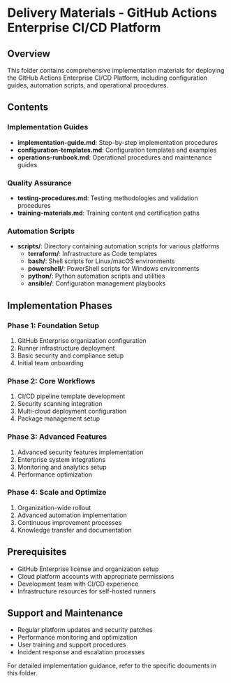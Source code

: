 # Delivery Materials - GitHub Actions Enterprise CI/CD Platform

## Overview
This folder contains comprehensive implementation materials for deploying the GitHub Actions Enterprise CI/CD Platform, including configuration guides, automation scripts, and operational procedures.

## Contents

### Implementation Guides
- **implementation-guide.md**: Step-by-step implementation procedures
- **configuration-templates.md**: Configuration templates and examples
- **operations-runbook.md**: Operational procedures and maintenance guides

### Quality Assurance
- **testing-procedures.md**: Testing methodologies and validation procedures
- **training-materials.md**: Training content and certification paths

### Automation Scripts
- **scripts/**: Directory containing automation scripts for various platforms
  - **terraform/**: Infrastructure as Code templates
  - **bash/**: Shell scripts for Linux/macOS environments
  - **powershell/**: PowerShell scripts for Windows environments
  - **python/**: Python automation scripts and utilities
  - **ansible/**: Configuration management playbooks

## Implementation Phases

### Phase 1: Foundation Setup
1. GitHub Enterprise organization configuration
2. Runner infrastructure deployment
3. Basic security and compliance setup
4. Initial team onboarding

### Phase 2: Core Workflows
1. CI/CD pipeline template development
2. Security scanning integration
3. Multi-cloud deployment configuration
4. Package management setup

### Phase 3: Advanced Features
1. Advanced security features implementation
2. Enterprise system integrations
3. Monitoring and analytics setup
4. Performance optimization

### Phase 4: Scale and Optimize
1. Organization-wide rollout
2. Advanced automation implementation
3. Continuous improvement processes
4. Knowledge transfer and documentation

## Prerequisites
- GitHub Enterprise license and organization setup
- Cloud platform accounts with appropriate permissions
- Development team with CI/CD experience
- Infrastructure resources for self-hosted runners

## Support and Maintenance
- Regular platform updates and security patches
- Performance monitoring and optimization
- User training and support procedures
- Incident response and escalation processes

For detailed implementation guidance, refer to the specific documents in this folder.